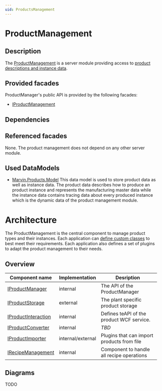 ```yaml
---
uid: ProductsManagement
---
```

# ProductManagement

## Description

The [ProductManagement](xref:Marvin.Products.Management) is a server module providing access to [product descriptions and instance data](xref:ProductsConcept).

## Provided facades

ProductManager's public API is provided by the following facades:

* [IProductManagement](xref:Marvin.Products.IProductManagement) 

## Dependencies

## Referenced facades

None. The product management does not depend on any other server module.

## Used DataModels

* [Marvin.Products.Model](xref:Marvin.Products.Model) This data model is used to store product data as well as instance data. The product data describes how to produce an product instance and represents the manufacturing master data while the instance data contains tracing data about every produced instance which is the dynamic data of the product management module.

# Architecture
The ProductManagement is the central component to manage product types and their instances. Each application can [define custom classes](xref:productDefinition) to best
meet their requirements. Each application also defines a set of plugins to adapt the product management to their needs.

## Overview

Component name|Implementation|Desription
--------------|--------------|----------
[IProductManager](xref:Marvin.Products.Management.IProductManager)|internal|The API of the ProductManager
[IProductStorage](xref:Marvin.Products.IProductStorage)|external|The plant specific product storage
[IProductInteraction](xref:Marvin.Products.Management.Modification.IProductInteraction)|internal|Defines teAPI of the product WCF service.
[IProductConverter](xref:Marvin.Products.Management.Modification.IProductConverter)|internal| *TBD*
[IProductImporter](xref:Marvin.Products.IProductImporter)|internal/external|Plugins that can import products from file
[IRecipeManagement](xref:Marvin.Products.Management.IRecipeManagement)|internal|Component to handle all recipe operations

## Diagrams

TODO
